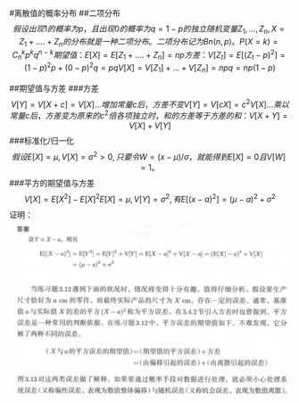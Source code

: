 #离散值的概率分布
##二项分布
$$
假设出现1的概率为p，且出现0的概率为q=1-p的独立随机变量Z_1,...,Z_n, X=Z_1 + .... + Z_n的分布就是一种二项分布。二项分布记为Bn(n, p)。
P(X=k)=C_n^kp^kq^{n-k} 
期望值：E[X] = E[Z_1 + .... + Z_n] = np
方差：V[Z_t] = E[(Z_t-p)^2] = (1-p)^2p + (0-p)^2q = pq
V[X] = V[Z_1] + ... + V[Z_n] = npq = np(1-p)
$$


##期望值与方差
###方差
$$
V[Y] = V[X+c] = V[X] ...增加常量c后，方差不变
V[Y] = V[cX] = c^2V[X] ...乘以常量c后，方差变为原来的c^2倍
各项独立时，和的方差等于方差的和：V[X+Y] = V[X] + V[Y]
$$
###标准化/归一化
$$假设E[X]=\mu, V[X]=\sigma^2 > 0, 只要令W=(x-\mu)/\sigma，就能得到E[X] = 0且V[W]=1。$$
###平方的期望值与方差
$$
V[X] = E[X^2] - E[X]^2
E[X]=\mu, V[Y]=\sigma^2, 有E[(x-a)^2]=(\mu-a)^2+\sigma^2
$$
证明：
![](/assets/variance.png)